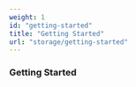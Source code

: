 ```yaml
---
weight: 1
id: "getting-started"
title: "Getting Started"
url: "storage/getting-started"
---
```


### Getting Started ###



